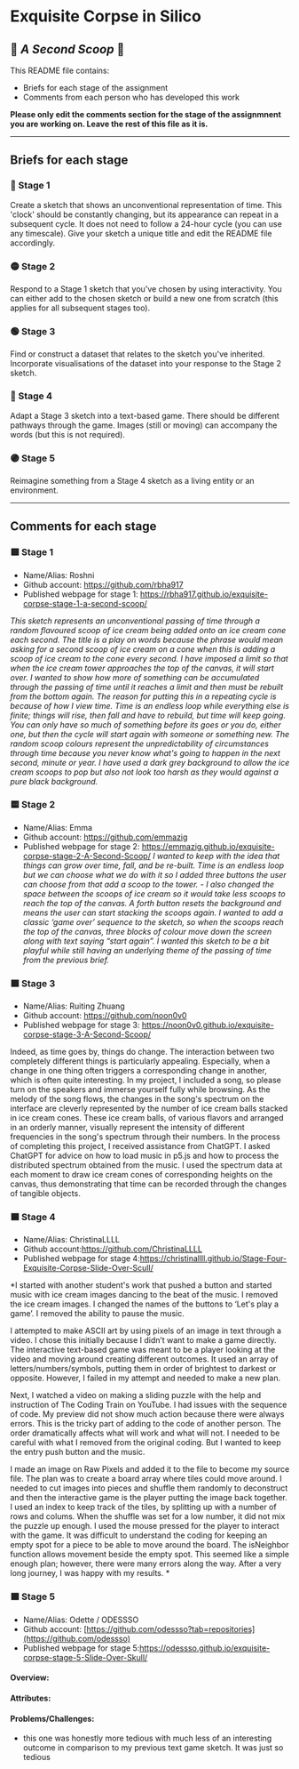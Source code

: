 # Exquisite Corpse in Silico
## 🔻 *A Second Scoop* 🔻

This README file contains:
- Briefs for each stage of the assignment
- Comments from each person who has developed this work

**Please only edit the comments section for the stage of the assignmnent you are working on. Leave the rest of this file as it is.**

*****
## Briefs for each stage

### 🔴 Stage 1
Create a sketch that shows an unconventional representation of time. This 'clock' should be constantly changing, but its appearance can repeat in a subsequent cycle. It does not need to follow a 24-hour cycle (you can use any timescale). Give your sketch a unique title and edit the README file accordingly.

### 🟡 Stage 2
Respond to a Stage 1 sketch that you've chosen by using interactivity. You can either add to the chosen sketch or build a new one from scratch (this applies for all subsequent stages too).

### 🟢 Stage 3
Find or construct a dataset that relates to the sketch you've inherited. Incorporate visualisations of the dataset into your response to the Stage 2 sketch.

### 🔵 Stage 4
Adapt a Stage 3 sketch into a text-based game. There should be different pathways through the game. Images (still or moving) can accompany the words (but this is not required).

### 🟣 Stage 5
Reimagine something from a Stage 4 sketch as a living entity or an environment.

*****
## Comments for each stage

### 🟥 Stage 1
- Name/Alias: Roshni
- Github account: https://github.com/rbha917
- Published webpage for stage 1: https://rbha917.github.io/exquisite-corpse-stage-1-a-second-scoop/

*This sketch represents an unconventional passing of time through a random flavoured scoop of ice cream being added onto an ice cream cone each second. The title is a play on words because the phrase would mean asking for a second scoop of ice cream on a cone when this is adding a scoop of ice cream to the cone every second. I have imposed a limit so that when the ice cream tower approaches the top of the canvas, it will start over. I wanted to show how more of something can be accumulated through the passing of time until it reaches a limit and then must be rebuilt from the bottom again. The reason for putting this in a repeating cycle is because of how I view time.  Time is an endless loop while everything else is finite; things will rise, then fall and have to rebuild, but time will keep going. You can only have so much of something before its goes or you do, either one, but then the cycle will start again with someone or something new. The random scoop colours represent the unpredictability of circumstances through time because you never know what's going to happen in the next second, minute or year. I have used a dark grey background to allow the ice cream scoops to pop but also not look too harsh as they would against a pure black background.*

### 🟨 Stage 2
- Name/Alias: Emma
- Github account: https://github.com/emmazig
- Published webpage for stage 2: https://emmazig.github.io/exquisite-corpse-stage-2-A-Second-Scoop/
  *I wanted to keep with the idea that things can grow over time, fall,  and be re-built. Time is an endless loop but we can choose what we do with it so I added three buttons the user can choose from that add a scoop to the tower. - I also changed the space between the scoops of ice cream so it would take less scoops to reach the top of the canvas. A forth button resets the background and means the user can start stacking the scoops again. I wanted to add a classic ‘game over’ sequence to the sketch, so when the scoops reach the top of the canvas, three blocks of colour move down the screen along with text saying “start again”.
I wanted this sketch to be a bit playful while still having an underlying theme of the passing of time from the previous brief.*

### 🟩 Stage 3
- Name/Alias: Ruiting Zhuang
- Github account: https://github.com/noon0v0
- Published webpage for stage 3: https://noon0v0.github.io/exquisite-corpse-stage-3-A-Second-Scoop/

Indeed, as time goes by, things do change. The interaction between two completely different things is particularly appealing. Especially, when a change in one thing often triggers a corresponding change in another, which is often quite interesting. In my project, I included a song, so please turn on the speakers and immerse yourself fully while browsing. As the melody of the song flows, the changes in the song's spectrum on the interface are cleverly represented by the number of ice cream balls stacked in ice cream cones. These ice cream balls, of various flavors and arranged in an orderly manner, visually represent the intensity of different frequencies in the song's spectrum through their numbers. In the process of completing this project, I received assistance from ChatGPT. I asked ChatGPT for advice on how to load music in p5.js and how to process the distributed spectrum obtained from the music. I used the spectrum data at each moment to draw ice cream cones of corresponding heights on the canvas, thus demonstrating that time can be recorded through the changes of tangible objects.

### 🟦 Stage 4
- Name/Alias: ChristinaLLLL
- Github account:https://github.com/ChristinaLLLL
- Published webpage for stage 4:https://christinallll.github.io/Stage-Four-Exquisite-Corpse-Slide-Over-Scull/

*I started with another student's work that pushed a button and started music with ice cream images dancing to the beat of the music.  I removed the ice cream images. I changed the names of the buttons to ‘Let's play a game’.  I removed the ability to pause the music.  

I attempted to make ASCII art by using pixels of an image in text through a video.  I chose this initially because I didn’t want to make a game directly.  The interactive text-based game was meant to be a player looking at the video and moving around creating different outcomes.  It used an array of letters/numbers/symbols, putting them in order of brightest to darkest or opposite.  However, I failed in my attempt and needed to make a new plan. 

Next, I watched a video on making a sliding puzzle with the help and instruction of The Coding Train on YouTube.  I had issues with the sequence of code.  My preview did not show much action because there were always errors.  This is the tricky part of adding to the code of another person.  The order dramatically affects what will work and what will not.  I needed to be careful with what I removed from the original coding.  But I wanted to keep the entry push button and the music.

I made an image on Raw Pixels and added it to the file to become my source file.  The plan was to create a board array where tiles could move around.  I needed to cut images into pieces and shuffle them randomly to deconstruct and then the interactive game is the player putting the image back together.  I used an index to keep track of the tiles, by splitting up with a number of rows and colums. When the shuffle was set for a low number, it did not mix the puzzle up enough.  I used the mouse pressed for the player to interact with the game.   It was difficult to understand the coding for keeping an empty spot for a piece to be able to move around the board.  The isNeighbor function allows movement beside the empty spot.  This seemed like a simple enough plan; however, there were many errors along the way.   After a very long journey, I was happy with my results.  *

### 🟪 Stage 5
- Name/Alias: Odette / ODESSSO
- Github account: [https://github.com/odessso?tab=repositories](https://github.com/odessso)
- Published webpage for stage 5:https://odessso.github.io/exquisite-corpse-stage-5-Slide-Over-Skull/

#### Overview:

#### Attributes:

#### Problems/Challenges:
- this one was honestly more tedious with much less of an interesting outcome in comparison to my previous text game sketch. It was just so tedious
